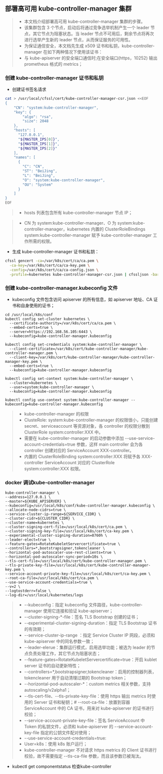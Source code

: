 ## 部署高可用 kube-controller-manager 集群
> + 本文档介绍部署高可用 kube-controller-manager 集群的步骤。
> + 该集群包含 3 个节点，启动后将通过竞争选举机制产生一个 leader 节点，其它节点为阻塞状态。当 leader 节点不可用后，剩余节点将再次进行选举产生新的 leader 节点，从而保证服务的可用性。
> + 为保证通信安全，本文档先生成 x509 证书和私钥，kube-controller-manager 在如下两种情况下使用该证书：
> + 与 kube-apiserver 的安全端口通信时;在安全端口(https，10252) 输出 prometheus 格式的 metrics；
### 创建 kube-controller-manager 证书和私钥
+ 创建证书签名请求
```bash
cat > /usr/local/cfssl/cert/kube-controller-manager-csr.json <<EOF
{
    "CN": "system:kube-controller-manager",
    "key": {
        "algo": "rsa",
        "size": 2048
    },
    "hosts": [
      "127.0.0.1",
      "${MASTER_IPS[0]}",
      "${MASTER_IPS[1]}",
      "${MASTER_IPS[2]}"
    ],
    "names": [
      {
        "C": "CN",
        "ST": "BeiJing",
        "L": "BeiJing",
        "O": "system:kube-controller-manager",
        "OU": "System"
      }
    ]
}
EOF
```
> + hosts 列表包含所有 kube-controller-manager 节点 IP；

> + CN 为 system:kube-controller-manager、O 为 system:kube-controller-manager，kubernetes 内置的 ClusterRoleBindings system:kube-controller-manager 赋予 kube-controller-manager 工作所需的权限。

+ 生成 kube-controller-manager 证书和私钥：
```bash
cfssl gencert -ca=/var/k8s/cert/ca/ca.pem \
  -ca-key=/var/k8s/cert/ca/ca-key.pem \
  -config=/var/k8s/cert/ca/ca-config.json \
  -profile=kubernetes kube-controller-manager-csr.json | cfssljson -bare kube-controller-manager
```

### 创建 kube-controller-manager.kubeconfig 文件
+ kubeconfig 文件包含访问 apiserver 的所有信息，如 apiserver 地址、CA 证书和自身使用的证书；
```
cd /usr/local/k8s/conf
kubectl config set-cluster kubernetes \
  --certificate-authority=/var/k8s/cert/ca/ca.pem \
  --embed-certs=true \
  --server=https://192.168.56.105:6443 \
  --kubeconfig=kube-controller-manager.kubeconfig

kubectl config set-credentials system:kube-controller-manager \
  --client-certificate=/var/k8s/cert/kube-controller-manager/kube-controller-manager.pem \
  --client-key=/var/k8s/cert/kube-controller-manager/kube-controller-manager-key.pem \
  --embed-certs=true \
  --kubeconfig=kube-controller-manager.kubeconfig

kubectl config set-context system:kube-controller-manager \
  --cluster=kubernetes \
  --user=system:kube-controller-manager \
  --kubeconfig=kube-controller-manager.kubeconfig

kubectl config use-context system:kube-controller-manager --kubeconfig=kube-controller-manager.kubeconfig
```
> + kube-controller-manager 的权限
> + ClusteRole: system:kube-controller-manager 的权限很小，只能创建 secret、serviceaccount 等资源对象，各 controller 的权限分散到 ClusterRole system:controller:XXX 中。
> + 需要在 kube-controller-manager 的启动参数中添加 --use-service-account-credentials=true 参数，这样 main controller 会为各 controller 创建对应的 ServiceAccount XXX-controller。
> + 内置的 ClusterRoleBinding system:controller:XXX 将赋予各 XXX-controller ServiceAccount 对应的 ClusterRole system:controller:XXX 权限。

### docker 调试kube-controller-manager
```
kube-controller-manager \
--address=127.0.0.1 \
--master=${KUBE_APISERVER} \
--kubeconfig=/usr/local/k8s/conf/kube-controller-manager.kubeconfig \
--allocate-node-cidrs=true \
--service-cluster-ip-range=${SERVICE_CIDR} \
--cluster-cidr=${CLUSTER_CIDR} \
--cluster-name=kubernetes \
--cluster-signing-cert-file=/usr/local/k8s/cert/ca.pem \
--cluster-signing-key-file=/usr/local/k8s/cert/ca-key.pem \
--experimental-cluster-signing-duration=8760h \
--leader-elect=true \
--feature-gates=RotateKubeletServercertificate=true \
--controllers=*,bootstrapsigner,tokencleaner \
--horizontal-pod-autoscaler-use-rest-clients=true \
--horizontal-pod-autoscaler-sync-period=10s \
--tls-cert-file=/usr/local/k8s/cert/kube-controller-manager.pem \
--tls-private-key-file=/usr/local/k8s/cert/kube-controller-manager-key.pem \
--service-account-private-key-file=/usr/local/k8s/cert/ca-key.pem \
--root-ca-file=/usr/local/k8s/cert/ca.pem \
--use-service-account-credentials=true \
--v=2 \
--logtostderr=false \
--log-dir=/usr/local/kubernetes/logs
```
> + --kubeconfig：指定 kubeconfig 文件路径，kube-controller-manager 使用它连接和验证 kube-apiserver；
> + --cluster-signing-*-file：签名 TLS Bootstrap 创建的证书；
> + --experimental-cluster-signing-duration：指定 TLS Bootstrap 证书的有效期；
> + --service-cluster-ip-range ：指定 Service Cluster IP 网段，必须和 kube-apiserver 中的同名参数一致；
> + --leader-elerue：集群运行模式，启用选举功能；被选为 leader 的节点负责处理工作，其它节点为阻塞状态；
> + --feature-gates=RotateKubeletServercertificate=true：开启 kublet server 证书的自动更新特性；
> + --controllers=*,bootstrapsigner,tokencleaner：启用的控制器列表，tokencleaner 用于自动清理过期的 Bootstrap token；
> + --horizontal-pod-autoscaler-*：custom metrics 相关参数，支持 autoscaling/v2alpha1；
> + --tls-cert-file、--tls-private-key-file：使用 https 输出 metrics 时使用的 Server 证书和秘钥；# --root-ca-file：放置到容器 ServiceAccount 中的 CA 证书，用来对 kube-apiserver 的证书进行校验；
> + --service-account-private-key-file：签名 ServiceAccount 中 Token 的私钥文件，必须和 kube-apiserver 的 --service-account-key-file 指定的公钥文件配对使用；
> + --use-service-account-credentials=true:
> + User=k8s：使用 k8s 账户运行；
> + kube-controller-manager 不对请求 https metrics 的 Client 证书进行校验，故不需要指定 --tls-ca-file 参数，而且该参数已被淘汰。

+ kubectl get componentstatus 检查kube-controller
